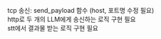 tcp 송신: send_payload 함수 (host, 포트명 수정 필요) <br />
http로 두 개의 LLM에게 송신하는 로직 구현 필요 <br />
stt에서 결과물 받는 로직 구현 필요 <br />

